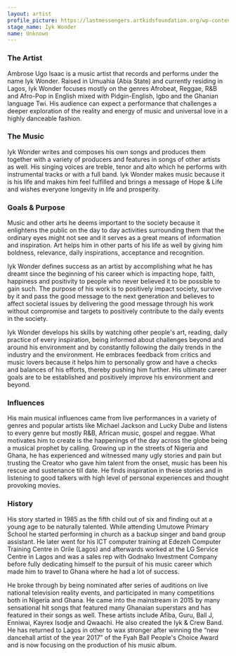 ```yaml
---
layout: artist
profile_picture: https://lastmessengers.artkidsfoundation.org/wp-content/uploads/2020/07/Iyk-Wonder-3.jpg
stage_name: Iyk Wonder
name: Unknown
---
```


### The Artist
Ambrose Ugo Isaac is a music artist that records and performs under the name Iyk Wonder. Raised in Umuahia (Abia State) and currently residing in Lagos, Iyk Wonder focuses mostly on the genres Afrobeat, Reggae, R&B and Afro-Pop in English mixed with Pidgin-English, Igbo and the Ghanian language Twi. His audience can expect a performance that challenges a deeper exploration of the reality and energy of music and universal love in a highly danceable fashion.

### The Music
Iyk Wonder writes and composes his own songs and produces them together with a variety of producers and features in songs of other artists as well. His singing voices are treble, tenor and alto which he performs with instrumental tracks or with a full band. Iyk Wonder makes music because it is his life and makes him feel fulfilled and brings a message of Hope & Life and wishes everyone longevity in life and prosperity.

### Goals & Purpose
Music and other arts he deems important to the society because it enlightens the public on the day to day activities surrounding them that the ordinary eyes might not see and it serves as a great means of information and inspiration. Art helps him in other parts of his life as well by giving him boldness, relevance, daily inspirations, acceptance and recognition.

Iyk Wonder defines success as an artist by accomplishing what he has dreamt since the beginning of his career which is impacting hope, faith, happiness and positivity to people who never believed it to be possible to gain such. The purpose of his work is to positively impact society, survive by it and pass the good message to the next generation and believes to affect societal issues by delivering the good message through his work without compromise and targets to positively contribute to the daily events in the society.

Iyk Wonder develops his skills by watching other people's art, reading, daily practice of every inspiration, being informed about challenges beyond and around his environment and by constantly following the daily trends in the industry and the environment. He embraces feedback from critics and music lovers because it helps him to personally grow and have a checks and balances of his efforts, thereby pushing him further. His ultimate career goals are to be established and positively improve his environment and beyond.

### Influences
His main musical influences came from live performances in a variety of genres and popular artists like Michael Jackson and Lucky Dube and listens to every genre but mostly R&B, African music, gospel and reggae. What motivates him to create is the happenings of the day across the globe being a musical prophet by calling. Growing up in the streets of Nigeria and Ghana, he has experienced and witnessed many ugly stories and pain but trusting the Creator who gave him talent from the onset, music has been his rescue and sustenance till date. He finds inspiration in these stories and in listening to good talkers with high level of personal experiences and thought provoking movies.

### History
His story started in 1985 as the fifth child out of six and finding out at a young age to be naturally talented. While attending Umutowe Primary School he started performing in church as a backup singer and band group assistant. He later went for his ICT computer training at Edezeh Computer Training Centre in Orile (Lagos) and afterwards worked at the LG Service Centre in Lagos and was a sales rep with Godnako Investment Company before fully dedicating himself to the pursuit of his music career which made him to travel to Ghana where he had a lot of success.

He broke through by being nominated after series of auditions on live national television reality events, and participated in many competitions both in Nigeria and Ghana. He came into the mainstream in 2015 by many sensational hit songs that featured many Ghanaian superstars and has featured in their songs as well. These artists include Afiba, Guru, Ball J, Enniwai, Kayrex Isodje and Qwaachi. He also created the Iyk & Crew Band. He has returned to Lagos in other to wax stronger after winning the “new dancehall artist of the year 2017” of the Fyah Ball People's Choice Award and is now focusing on the production of his music album.

